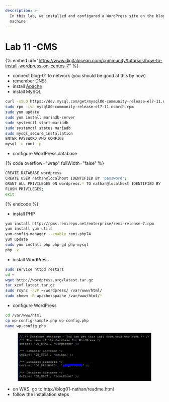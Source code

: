 ```yaml
---
description: >-
  In this lab, we installed and configured a WordPress site on the blog01
  machine
---
```


# Lab 11 -CMS

{% embed url="https://www.digitalocean.com/community/tutorials/how-to-install-wordpress-on-centos-7" %}

* connect blog-01 to network (you should be good at this by now)
* remember DNS!
* install [Apache](lab08-apache.md)
* install MySQL

```bash
curl -sSLO https://dev.mysql.com/get/mysql80-community-release-el7-11.noarch.rpm
sudo rpm -ivh mysql80-community-release-el7-11.noarch.rpm
sudo yum update
sudo yum install mariadb-server
sudo systemctl start mariadb
sudo systemctl status mariadb
sudo mysql_secure_installation
ENTER PASSWORD AND CONFIGS
mysql -u root -p
```

* configure WordPress database

{% code overflow="wrap" fullWidth="false" %}
```bash
CREATE DATABASE wordpress
CREATE USER nathan@localhost IDENTIFIED BY 'password';
GRANT ALL PRIVILEGES ON wordpress.* TO nathan@localhost IDENTIFIED BY 'password';
FLUSH PRIVILEGES;
exit
```
{% endcode %}

* install PHP

```bash
yum install http://rpms.remirepo.net/enterprise/remi-release-7.rpm
yum install yum-utils
yum-config-manager --enable remi-php74
yum update
sudo yum install php php-gd php-mysql
php -v
```

* install WordPress

```bash
sudo service httpd restart
cd ~
wget http://wordpress.org/latest.tar.gz
tar xzvf latest.tar.gz
sudo rsync -avP ~/wordpress/ /var/www/html/
sudo chown -R apache:apache /var/www/html/*
```

* configure WordPress

```bash
cd /var/www/html
cp wp-config-sample.php wp-config.php
nano wp-config.php
```

<figure><img src=".gitbook/assets/wordpressdbss.PNG" alt=""><figcaption></figcaption></figure>

* on WKS, go to http://blog01-nathan/readme.html
* follow the installation steps
